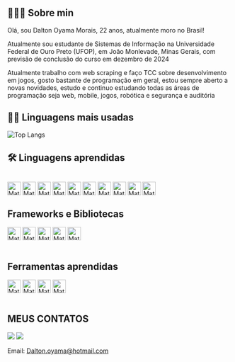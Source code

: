 ## 👨🏻‍💻 Sobre min 

Olá, sou Dalton Oyama Morais, 22 anos, atualmente moro no Brasil!

Atualmente sou estudante de Sistemas de Informação na Universidade Federal de Ouro Preto (UFOP), em João Monlevade, Minas Gerais, com previsão de conclusão do curso em dezembro de 2024

Atualmente trabalho com web scraping e faço TCC sobre desenvolvimento em jogos,
gosto bastante de programação em geral, estou sempre aberto a novas novidades, estudo e continuo estudando todas as áreas de programação seja web, mobile, jogos, robótica e segurança e auditória


## 👨‍💻 Linguagens mais usadas
![Top Langs](https://github-readme-stats.vercel.app/api/top-langs/?username=Daltoonn&layout=compact)


<h2>🛠&nbsp;Linguagens aprendidas</h2>
<div style="display: inline_block"><br>
  <img align="center" alt="Mat-CS" height="30" src="https://img.shields.io/badge/c%23-%23239120.svg?style=for-the-badge&logo=csharp&logoColor=white">
  <img align="center" alt="Mat-CC" height="30" src="https://img.shields.io/badge/C%2B%2B-00599C?style=for-the-badge&logo=c%2B%2B&logoColor=white">
  <img align="center" alt="Mat-JA" height="30" src="https://img.shields.io/badge/Java-ED8B00?style=for-the-badge&logo=openjdk&logoColor=white">
  <img align="center" alt="Mat-PHP" height="30" src="https://img.shields.io/badge/PHP-777BB4?style=for-the-badge&logo=php&logoColor=white">
  <img align="center" alt="Mat-PY" height="30" src="https://img.shields.io/badge/Python-3776AB?style=for-the-badge&logo=python&logoColor=white">
  <img align="center" alt="Mat-Js" height="30" src="https://img.shields.io/badge/javascript-%23323330.svg?style=for-the-badge&logo=javascript&logoColor=%23F7DF1E">
  <img align="center" alt="Mat-Ts" height="30" src="https://img.shields.io/badge/TypeScript-007ACC?style=for-the-badge&logo=typescript&logoColor=white">
  <img align="center" alt="Mat-HTML" height="30" src="https://img.shields.io/badge/html5-%23E34F26.svg?style=for-the-badge&logo=html5&logoColor=white">
  <img align="center" alt="Mat-CSS" height="30" src="https://img.shields.io/badge/css3-%231572B6.svg?style=for-the-badge&logo=css3&logoColor=white">
  <img align="center" alt="Mat-Git" height="30" src="https://img.shields.io/badge/git-%23F05033.svg?style=for-the-badge&logo=git&logoColor=white">

</div>

<div style="display: inline_block"> <h2>Frameworks e Bibliotecas</h2>

  <img align="center" alt="Mat-RJS" height="30" src="https://img.shields.io/badge/react-%2320232a.svg?style=for-the-badge&logo=react&logoColor=%2361DAFB">
  <img align="center" alt="Mat-NJS" height="30" src="https://img.shields.io/badge/node.js-6DA55F?style=for-the-badge&logo=node.js&logoColor=white">
  <img align="center" alt="Mat-TAI" height="30" src="https://img.shields.io/badge/Tailwind_CSS-38B2AC?style=for-the-badge&logo=tailwind-css&logoColor=white">
  <img align="center" alt="Mat-BOT" height="30" src="https://img.shields.io/badge/Bootstrap-563D7C?style=for-the-badge&logo=bootstrap&logoColor=white">
  <img align="center" alt="Mat-FLA" height="30" src="https://img.shields.io/badge/Flask-000000?style=for-the-badge&logo=flask&logoColor=white">




</div>

<div style="display: inline_block"><br>  <h2>Ferramentas aprendidas</h2>
  <img align="center" alt="Mat-FIG" height="30" src="https://img.shields.io/badge/figma-%23F24E1E.svg?style=for-the-badge&logo=figma&logoColor=white">
  <img align="center" alt="Mat-UNI" height="30" src="https://img.shields.io/badge/Unity-100000?style=for-the-badge&logo=unity&logoColor=white">
  <img align="center" alt="Mat-MYL" height="30" src="https://img.shields.io/badge/MySQL-00000F?style=for-the-badge&logo=mysql&logoColor=white">
  <img align="center" alt="Mat-SQL" height="30" src="https://img.shields.io/badge/SQLite-07405E?style=for-the-badge&logo=sqlite&logoColor=white">



</div>  
<br>

 ## MEUS CONTATOS
 
 <div> 
    <a href="https://www.instagram.com/daltiinn/" target="_blank"><img src="https://img.shields.io/badge/-Instagram-%23E4405F?style=for-the-badge&logo=instagram&logoColor=white" target="_blank"></a>
    <a href="https://www.linkedin.com/in/dalton-oyama-morais-9745842bb/" target="_blank"><img src="https://img.shields.io/badge/-LinkedIn-%230077B5?style=for-the-badge&logo=linkedin&logoColor=white" target="_blank"></a> 

  Email:  Dalton.oyama@hotmail.com
  </div>
  <br>
  <br>


##
 
</div>
